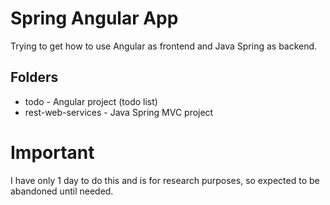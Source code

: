 # Spring Angular App

 Trying to get how to use Angular as frontend and Java Spring as backend.

## Folders
- todo - Angular project (todo list)
- rest-web-services - Java Spring MVC project

# Important
I have only 1 day to do this and is for research purposes, so expected to be
abandoned until needed. 